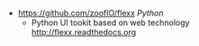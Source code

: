 - https://github.com/zoofIO/flexx *Python*
  - Python UI tookit based on web technology http://flexx.readthedocs.org
